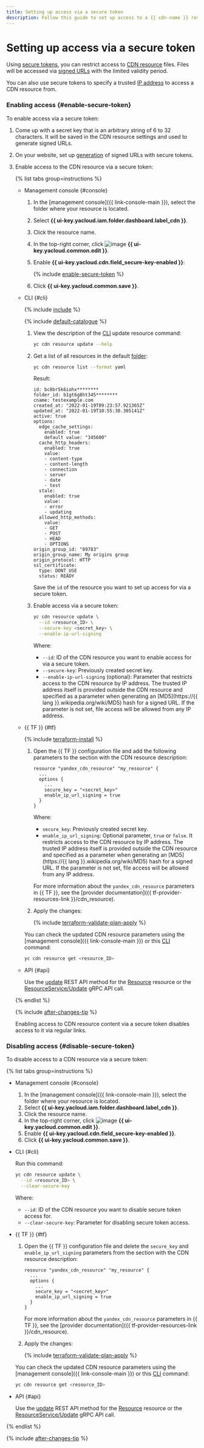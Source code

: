 ```yaml
---
title: Setting up access via a secure token
description: Follow this guide to set up access to a {{ cdn-name }} resource content based on time and IP address using a secure token.
---
```


# Setting up access via a secure token

Using [secure tokens](../../concepts/secure-tokens.md), you can restrict access to [CDN resource](../../concepts/resource.md) files. Files will be accessed via [signed URLs](../../concepts/secure-tokens.md#protected-link) with the limited validity period.

You can also use secure tokens to specify a trusted [IP address](../../../vpc/concepts/address.md) to access a CDN resource from.

### Enabling access {#enable-secure-token}

To enable access via a secure token:
1. Come up with a secret key that is an arbitrary string of 6 to 32 characters. It will be saved in the CDN resource settings and used to generate signed URLs.
1. On your website, set up [generation](../../concepts/secure-tokens.md#link-generation-code) of signed URLs with secure tokens.
1. Enable access to the CDN resource via a secure token:

   {% list tabs group=instructions %}

   - Management console {#console}

     1. In the [management console]({{ link-console-main }}), select the folder where your resource is located.
     1. Select **{{ ui-key.yacloud.iam.folder.dashboard.label_cdn }}**.
     1. Click the resource name.
     1. In the top-right corner, click ![image](../../../_assets/console-icons/pencil.svg) **{{ ui-key.yacloud.common.edit }}**.
     1. Enable **{{ ui-key.yacloud.cdn.field_secure-key-enabled }}**:

        {% include [enable-secure-token](../../../_includes/cdn/enable-secure-token.md) %}

     1. Click **{{ ui-key.yacloud.common.save }}**.

   - CLI {#cli}

     {% include [include](../../../_includes/cli-install.md) %}

     {% include [default-catalogue](../../../_includes/default-catalogue.md) %}

     1. View the description of the [CLI](../../../cli/) update resource command:

        ```bash
        yc cdn resource update --help
        ```

     1. Get a list of all resources in the default [folder](../../../resource-manager/concepts/resources-hierarchy.md#folder):

        ```bash
        yc cdn resource list --format yaml
        ```

        Result:

        ```text
        id: bc8br5k6iohx********
        folder_id: b1gt6g8ht345********
        cname: testexample.com
        created_at: "2022-01-19T09:23:57.921365Z"
        updated_at: "2022-01-19T10:55:30.305141Z"
        active: true
        options:
          edge_cache_settings:
            enabled: true
            default value: "345600"
          cache_http_headers:
            enabled: true
            value:
            - content-type
            - content-length
            - connection
            - server
            - date
            - test
          stale:
            enabled: true
            value:
            - error
            - updating
          allowed_http_methods:
            value:
            - GET
            - POST
            - HEAD
            - OPTIONS
        origin_group_id: "89783"
        origin_group_name: My origins group
        origin_protocol: HTTP
        ssl_certificate:
          type: DONT_USE
          status: READY
        ```

        Save the `id` of the resource you want to set up access for via a secure token.
     1. Enable access via a secure token:

        ```bash
        yc cdn resource update \
          --id <resource_ID> \
          --secure-key <secret_key> \
          --enable-ip-url-signing
        ```

        Where:
        * `--id`: ID of the CDN resource you want to enable access for via a secure token.
        * `--secure-key`: Previously created secret key.
        * `--enable-ip-url-signing` (optional): Parameter that restricts access to the CDN resource by IP address. The trusted IP address itself is provided outside the CDN resource and specified as a parameter when generating an [MD5](https://{{ lang }}.wikipedia.org/wiki/MD5) hash for a signed URL. If the parameter is not set, file access will be allowed from any IP address.

   - {{ TF }} {#tf}

     {% include [terraform-install](../../../_includes/terraform-install.md) %}

     1. Open the {{ TF }} configuration file and add the following parameters to the section with the CDN resource description:

        ```hcl
        resource "yandex_cdn_resource" "my_resource" {
          ...
          options {
            ...
            secure_key = "<secret_key>"
            enable_ip_url_signing = true
          }
        }
        ```

        Where:
        * `secure_key`: Previously created secret key.
        * `enable_ip_url_signing`: Optional parameter, `true` or `false`. It restricts access to the CDN resource by IP address. The trusted IP address itself is provided outside the CDN resource and specified as a parameter when generating an [MD5](https://{{ lang }}.wikipedia.org/wiki/MD5) hash for a signed URL. If the parameter is not set, file access will be allowed from any IP address.

        For more information about the `yandex_cdn_resource` parameters in {{ TF }}, see the [provider documentation]({{ tf-provider-resources-link }}/cdn_resource).
     1. Apply the changes:

        {% include [terraform-validate-plan-apply](../../../_tutorials/_tutorials_includes/terraform-validate-plan-apply.md) %}

     You can check the updated CDN resource parameters using the [management console]({{ link-console-main }}) or this [CLI](../../../cli/) command:

     ```bash
     yc cdn resource get <resource_ID>
     ```

   - API {#api}

     Use the [update](../../api-ref/Resource/update.md) REST API method for the [Resource](../../api-ref/Resource/index.md) resource or the [ResourceService/Update](../../api-ref/grpc/Resource/update.md) gRPC API call.

    {% endlist %}

    {% include [after-changes-tip](../../../_includes/cdn/after-changes-tip.md) %}

    Enabling access to CDN resource content via a secure token disables access to it via regular links.

### Disabling access {#disable-secure-token}

To disable access to a CDN resource via a secure token:

{% list tabs group=instructions %}

- Management console {#console}

  1. In the [management console]({{ link-console-main }}), select the folder where your resource is located.
  1. Select **{{ ui-key.yacloud.iam.folder.dashboard.label_cdn }}**.
  1. Click the resource name.
  1. In the top-right corner, click ![image](../../../_assets/console-icons/pencil.svg) **{{ ui-key.yacloud.common.edit }}**.
  1. Enable **{{ ui-key.yacloud.cdn.field_secure-key-enabled }}**.
  1. Click **{{ ui-key.yacloud.common.save }}**.

- CLI {#cli}

  Run this command:

  ```bash
  yc cdn resource update \
    --id <resource_ID> \
    --clear-secure-key
  ```

  Where:
  * `--id`: ID of the CDN resource you want to disable secure token access for.
  * `--clear-secure-key`: Parameter for disabling secure token access.

- {{ TF }} {#tf}

  1. Open the {{ TF }} configuration file and delete the `secure_key` and `enable_ip_url_signing` parameters from the section with the CDN resource description:

     ```hcl
     resource "yandex_cdn_resource" "my_resource" {
       ...
       options {
         ...
         secure_key = "<secret_key>"
         enable_ip_url_signing = true
       }
     }
     ```

     For more information about the `yandex_cdn_resource` parameters in {{ TF }}, see the [provider documentation]({{ tf-provider-resources-link }}/cdn_resource).
  1. Apply the changes:

     {% include [terraform-validate-plan-apply](../../../_tutorials/_tutorials_includes/terraform-validate-plan-apply.md) %}

  You can check the updated CDN resource parameters using the [management console]({{ link-console-main }}) or this [CLI](../../../cli/) command:

  ```bash
  yc cdn resource get <resource_ID>
  ```

- API {#api}

  Use the [update](../../api-ref/Resource/update.md) REST API method for the [Resource](../../api-ref/Resource/index.md) resource or the [ResourceService/Update](../../api-ref/grpc/Resource/update.md) gRPC API call.

{% endlist %}

{% include [after-changes-tip](../../../_includes/cdn/after-changes-tip.md) %}